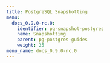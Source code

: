 ```yaml
---
title: PostgreSQL Snapshotting
menu:
  docs_0.9.0-rc.0:
    identifier: pg-snapshot-postgres
    name: Snapshotting
    parent: pg-postgres-guides
    weight: 25
menu_name: docs_0.9.0-rc.0
---
```


